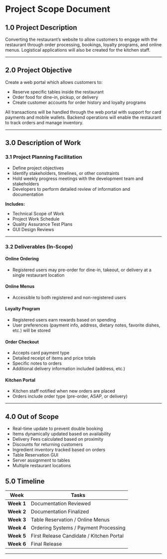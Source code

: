 # Project Scope Document

## 1.0 Project Description

Converting the restaurant’s website to allow customers to engage with the restaurant through order processing, bookings, loyalty programs, and online menus. Logistical applications will also be created for the kitchen staff.

---

## 2.0 Project Objective

Create a web portal which allows customers to:

- Reserve specific tables inside the restaurant
- Order food for dine-in, pickup, or delivery
- Create customer accounts for order history and loyalty programs

All transactions will be handled through the web portal with support for card payments and mobile wallets. Backend operations will enable the restaurant to track orders and manage inventory.

---

## 3.0 Description of Work

### 3.1 Project Planning Facilitation

- Define project objectives
- Identify stakeholders, timelines, or other constraints
- Hold weekly progress meetings with the development team and stakeholders
- Developers to perform detailed review of information and documentation

**Includes:**

- Technical Scope of Work
- Project Work Schedule
- Quality Assurance Test Plans
- GUI Design Reviews

---

### 3.2 Deliverables (In-Scope)

#### **Online Ordering**

- Registered users may pre-order for dine-in, takeout, or delivery at a single restaurant location

#### **Online Menus**

- Accessible to both registered and non-registered users

#### **Loyalty Program**

- Registered users earn rewards based on spending
- User preferences (payment info, address, dietary notes, favorite dishes, etc.) will be stored

#### **Order Checkout**

- Accepts card payment type
- Detailed receipt of items and price totals
- Specific notes to orders
- Additional delivery information included (address, etc.)

#### **Kitchen Portal**

- Kitchen staff notified when new orders are placed
- Orders include order type (pre-order, ASAP, or delivery)

---

## 4.0 Out of Scope

- Real-time update to prevent double booking
- Items dynamically updated based on availability
- Delivery Fees calculated based on proximity
- Discounts for returning customers
- Ingredient inventory tracked based on orders
- Table Reservation GUI
- Server assignment to tables
- Multiple restaurant locations

## 5.0 Timeline

| Week       | Tasks                                    |
| ---------- | ---------------------------------------- |
| **Week 1** | Documentation Reviewed                   |
| **Week 2** | Documentation Finalized                  |
| **Week 3** | Table Reservation / Online Menus         |
| **Week 4** | Ordering Systems / Payment Processing    |
| **Week 5** | First Release Candidate / Kitchen Portal |
| **Week 6** | Final Release                            |

---
